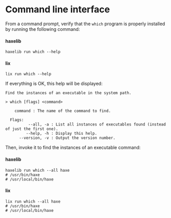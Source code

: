 # Command line interface
From a command prompt, verify that the `which` program is properly installed by running the following command:

<!-- tabs:start -->

#### **haxelib**

```shell
haxelib run which --help
```

#### **lix**

```shell
lix run which --help
```

<!-- tabs:end -->

If everything is OK, this help will be displayed:

```shell
Find the instances of an executable in the system path.

> which [flags] <command>

    command : The name of the command to find.

  Flags:
          --all, -a : List all instances of executables found (instead of just the first one).
         --help, -h : Display this help.
      --version, -v : Output the version number.
```

Then, invoke it to find the instances of an executable command:

<!-- tabs:start -->

#### **haxelib**

```shell
haxelib run which --all haxe
# /usr/bin/haxe
# /usr/local/bin/haxe
```

#### **lix**

```shell
lix run which --all haxe
# /usr/bin/haxe
# /usr/local/bin/haxe
```

<!-- tabs:end -->
